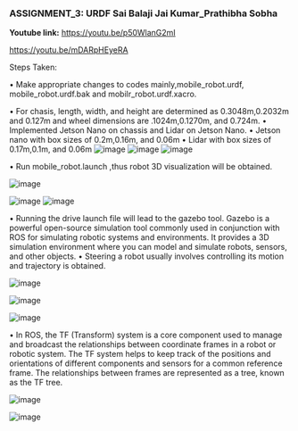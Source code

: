 ### ASSIGNMENT_3:  URDF                                                                                                         Sai Balaji Jai Kumar_Prathibha Sobha

**Youtube link:** 
https://youtu.be/p50WlanG2mI 





https://youtu.be/mDARpHEyeRA
                             
Steps Taken:

•	Make appropriate changes to codes mainly,mobile_robot.urdf, mobile_robot.urdf.bak and mobilr_robot.urdf.xacro. 


•	For chasis, length, width, and height are determined as 0.3048m,0.2032m and 0.127m and wheel dimensions are .1024m,0.1270m, and 0.724m.
•	Implemented Jetson Nano on chassis and Lidar on Jetson Nano.
•	Jetson nano with box sizes of 0.2m,0.16m, and 0.06m
•	Lidar with box sizes of 0.17m,0.1m, and 0.06m 
![image](https://github.com/saibalaji1997/ECG711-Sai/assets/114025759/282c1d58-ddd0-4301-b40c-ff520b7b97af)
![image](https://github.com/saibalaji1997/ECG711-Sai/assets/114025759/31c37718-5bbb-42d3-acc5-1bf182647754)
![image](https://github.com/saibalaji1997/ECG711-Sai/assets/114025759/e649e0f7-8eba-4187-ad2c-8b82d80dd6e6)

•	Run mobile_robot.launch ,thus robot 3D visualization will be obtained. 

![image](https://github.com/saibalaji1997/ECG711-Sai/assets/114025759/9a4f31fd-d8f3-4bd9-9b31-479c994095a8)

![image](https://github.com/saibalaji1997/ECG711-Sai/assets/114025759/7c359b21-0950-4edb-8a94-35dcb334a84e) 
![image](https://github.com/saibalaji1997/ECG711-Sai/assets/114025759/16de2223-b12f-41e3-8b4d-6c9f6b3bf09c) 

•	Running the drive launch file will lead to the gazebo tool. Gazebo is a powerful open-source simulation tool commonly used in conjunction with ROS for simulating robotic systems and environments. It provides a 3D simulation environment where you can model and simulate robots, sensors, and other objects.
•	Steering a robot usually involves controlling its motion and trajectory is obtained.

![image](https://github.com/saibalaji1997/ECG711-Sai/assets/114025759/0639dc85-6aed-4beb-a869-5bfb22201254) 

![image](https://github.com/saibalaji1997/ECG711-Sai/assets/114025759/c0ef8e9f-70e0-4266-a461-0aeda6c11dcb)

![image](https://github.com/saibalaji1997/ECG711-Sai/assets/114025759/0c3864fc-34f2-42a9-a695-a0b1a761d87c)

•	In ROS, the TF (Transform) system is a core component used to manage and broadcast the relationships between coordinate frames in a robot or robotic system. The TF system helps to keep track of the positions and orientations of different components and sensors for a common reference frame. The relationships between frames are represented as a tree, known as the TF tree. 

![image](https://github.com/saibalaji1997/ECG711-Sai/assets/114025759/1048b22b-1603-4bff-9c56-aebd6cc48ff2)

![image](https://github.com/saibalaji1997/ECG711-Sai/assets/114025759/102afcf4-c8c4-4ed0-a86c-e1c0ebcc836f)
